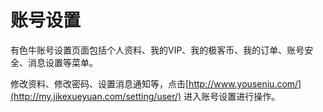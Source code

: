 # 账号设置

有色牛账号设置页面包括个人资料、我的VIP、我的极客币、我的订单、账号安全、消息设置等菜单。

修改资料、修改密码、设置消息通知等，点击[http://www.youseniu.com/](http://my.jikexueyuan.com/setting/user/)  进入账号设置进行操作。

